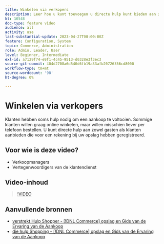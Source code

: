 ```yaml
---
title: Winkelen via verkopers
description: Leer hoe u kunt toevoegen u directe hulp kunt bieden aan zowel gasten als klanten die zich hebben geregistreerd voor een account bij uw winkel.
kt: 10548
doc-type: feature video
audience: all
activity: use
last-substantial-update: 2023-04-27T00:00:00Z
feature: Configuration, System
topic: Commerce, Administration
role: Admin, Leader, User
level: Beginner, Intermediate
exl-id: a7129f74-e9f1-4c45-9513-d0328e3f3ec3
source-git-commit: 404d2708a6d540d6fb19a33afb20726356cd8000
workflow-type: tm+mt
source-wordcount: '98'
ht-degree: 0%

---
```


# Winkelen via verkopers

Klanten hebben soms hulp nodig om een aankoop te voltooien. Sommige klanten willen graag online winkelen, maar willen misschien liever per telefoon bestellen. U kunt directe hulp aan zowel gasten als klanten aanbieden die voor een rekening bij uw opslag hebben geregistreerd.

## Voor wie is deze video?

- Verkoopmanagers
- Vertegenwoordigers van de klantendienst

## Video-inhoud

>[!VIDEO](https://video.tv.adobe.com/v/343662?quality=12&learn=on)

## Aanvullende bronnen

- [ verstrekt Hulp Shopper -  [!DNL Commerce]  opslag en Gids van de Ervaring van de Aankoop ](https://experienceleague.adobe.com/docs/commerce-admin/customers/customer-accounts/manage/login-as-customer.html?lang=nl-NL)
- [ die hulp Shopping -  [!DNL Commerce]  opslag en Gids van de Ervaring van de Aankoop ](https://experienceleague.adobe.com/docs/commerce-admin/stores-sales/introduction.html?lang=nl-NL#shopping-assistance)
